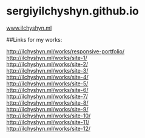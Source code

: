 # sergiyilchyshyn.github.io
www.ilchyshyn.ml

##Links for my works:

http://ilchyshyn.ml/works/responsive-portfolio/ <br>
http://ilchyshyn.ml/works/site-1/ <br>
http://ilchyshyn.ml/works/site-2/ <br>
http://ilchyshyn.ml/works/site-3/ <br>
http://ilchyshyn.ml/works/site-4/ <br>
http://ilchyshyn.ml/works/site-5/ <br>
http://ilchyshyn.ml/works/site-6/ <br>
http://ilchyshyn.ml/works/site-7/ <br>
http://ilchyshyn.ml/works/site-8/ <br>
http://ilchyshyn.ml/works/site-9/ <br>
http://ilchyshyn.ml/works/site-10/ <br>
http://ilchyshyn.ml/works/site-11/ <br>
http://ilchyshyn.ml/works/site-12/ <br>
